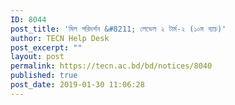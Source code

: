 ```yaml
---
ID: 8044
post_title: 'মিল পরিদর্শন &#8211; লেভেল ২ টার্ম-২ (১০ম ব্যাচ)'
author: TECN Help Desk
post_excerpt: ""
layout: post
permalink: https://tecn.ac.bd/bd/notices/8040
published: true
post_date: 2019-01-30 11:06:28
---
```

<p><img class="wp-image-8041" src="https://fs1.tecn.ac.bd/uploads/sites/2/2019/01/50921805_2178977435687742_1251445872533700608_o.jpg" alt="" /></p>